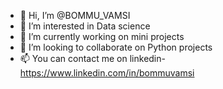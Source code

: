 - 👋 Hi, I’m @BOMMU_VAMSI
- 👀 I’m interested in Data science
- 🌱 I’m currently working on mini projects
- 💞️ I’m looking to collaborate on Python projects
- 📫 You can contact me on linkedin-  https://www.linkedin.com/in/bommuvamsi

<!---
bommuvamsi1729/bommuvamsi1729 is a ✨ special ✨ repository because its `README.md` (this file) appears on your GitHub profile.
You can click the Preview link to take a look at your changes.
--->
